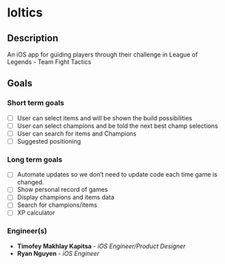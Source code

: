 # loltics

## Description
An iOS app for guiding players through their challenge in League of Legends - Team Fight Tactics  

## Goals
### Short term goals
- [ ] User can select items and will be shown the build possibilities
- [ ] ​User can select champions and be told the next best champ selections
- [ ] ​User can search for items and Champions
- [ ] ​Suggested positioning 

### Long term goals
- [ ] Automate updates so we don’t need to update code each time game is changed.
- [ ] Show personal record of games
- [ ] Display champions and items data
- [ ] Search for champions/items
- [ ] XP calculator

### Engineer(s)

* **Timofey Makhlay Kapitsa** - *iOS Engineer/Product Designer*
* **Ryan Nguyen** - *iOS Engineer*

